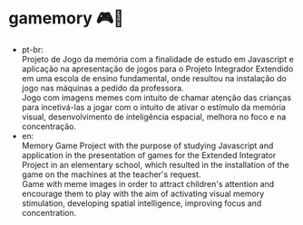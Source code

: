 # gamemory 🎮🧠
- pt-br: <br> 
Projeto de Jogo da memória com a finalidade de estudo em Javascript e aplicação na apresentação de jogos para o Projeto Integrador Extendido em uma escola de ensino fundamental, onde resultou na instalação do jogo nas máquinas a pedido da professora. <br>
Jogo com imagens memes com intuito de chamar atenção das crianças para incetivá-las a jogar com o intuito de ativar o estímulo da memória visual, desenvolvimento de inteligência espacial, melhora no foco e na concentração. <br>
- en: <br>
Memory Game Project with the purpose of studying Javascript and application in the presentation of games for the Extended Integrator Project in an elementary school, which resulted in the installation of the game on the machines at the teacher's request. <br>
Game with meme images in order to attract children's attention and encourage them to play with the aim of activating visual memory stimulation, developing spatial intelligence, improving focus and concentration.
